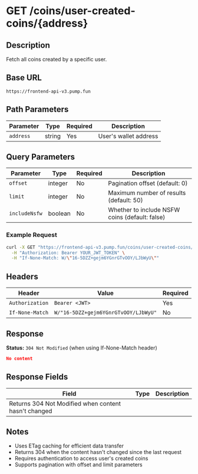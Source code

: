 # GET /coins/user-created-coins/{address}

## Description
Fetch all coins created by a specific user.

## Base URL
`https://frontend-api-v3.pump.fun`

## Path Parameters
| Parameter | Type | Required | Description |
|-----------|------|----------|-------------|
| `address` | string | Yes | User's wallet address |

## Query Parameters
| Parameter | Type | Required | Description |
|-----------|------|----------|-------------|
| `offset` | integer | No | Pagination offset (default: 0) |
| `limit` | integer | No | Maximum number of results (default: 50) |
| `includeNsfw` | boolean | No | Whether to include NSFW coins (default: false) |

### Example Request
```bash
curl -X GET "https://frontend-api-v3.pump.fun/coins/user-created-coins/suqh5sHtr8HyJ7q8scBimULPkPpA557prMG47xCHQfK?offset=0&limit=10" \
  -H "Authorization: Bearer YOUR_JWT_TOKEN" \
  -H "If-None-Match: W/\"16-5DZZ+gejm6YGnrGTvOOY/LJbWyU\""
```

## Headers
| Header | Value | Required |
|--------|-------|----------|
| `Authorization` | `Bearer <JWT>` | Yes |
| `If-None-Match` | `W/"16-5DZZ+gejm6YGnrGTvOOY/LJbWyU"` | No |

## Response
**Status:** `304 Not Modified` (when using If-None-Match header)

```json
No content
```

## Response Fields
| Field | Type | Description |
|-------|------|-------------|
| Returns 304 Not Modified when content hasn't changed | | |

## Notes
- Uses ETag caching for efficient data transfer
- Returns 304 when the content hasn't changed since the last request
- Requires authentication to access user's created coins
- Supports pagination with offset and limit parameters
